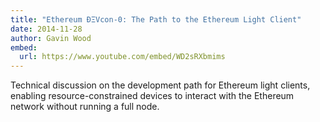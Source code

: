 ```yaml
---
title: "Ethereum ÐΞVcon-0: The Path to the Ethereum Light Client"
date: 2014-11-28
author: Gavin Wood
embed:
  url: https://www.youtube.com/embed/WD2sRXbmims
---
```


Technical discussion on the development path for Ethereum light clients, enabling resource-constrained devices to interact with the Ethereum network without running a full node.
